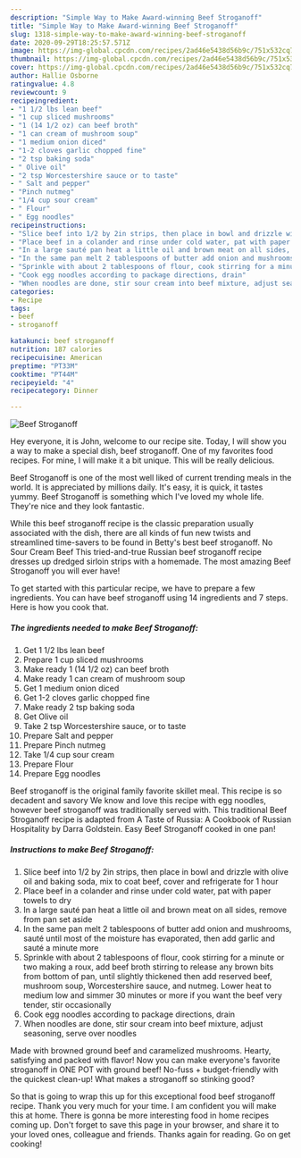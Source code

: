 ```yaml
---
description: "Simple Way to Make Award-winning Beef Stroganoff"
title: "Simple Way to Make Award-winning Beef Stroganoff"
slug: 1318-simple-way-to-make-award-winning-beef-stroganoff
date: 2020-09-29T18:25:57.571Z
image: https://img-global.cpcdn.com/recipes/2ad46e5438d56b9c/751x532cq70/beef-stroganoff-recipe-main-photo.jpg
thumbnail: https://img-global.cpcdn.com/recipes/2ad46e5438d56b9c/751x532cq70/beef-stroganoff-recipe-main-photo.jpg
cover: https://img-global.cpcdn.com/recipes/2ad46e5438d56b9c/751x532cq70/beef-stroganoff-recipe-main-photo.jpg
author: Hallie Osborne
ratingvalue: 4.8
reviewcount: 9
recipeingredient:
- "1 1/2 lbs lean beef"
- "1 cup sliced mushrooms"
- "1 (14 1/2 oz) can beef broth"
- "1 can cream of mushroom soup"
- "1 medium onion diced"
- "1-2 cloves garlic chopped fine"
- "2 tsp baking soda"
- " Olive oil"
- "2 tsp Worcestershire sauce or to taste"
- " Salt and pepper"
- "Pinch nutmeg"
- "1/4 cup sour cream"
- " Flour"
- " Egg noodles"
recipeinstructions:
- "Slice beef into 1/2 by 2in strips, then place in bowl and drizzle with olive oil and baking soda, mix to coat beef, cover and refrigerate for 1 hour"
- "Place beef in a colander and rinse under cold water, pat with paper towels to dry"
- "In a large sauté pan heat a little oil and brown meat on all sides, remove from pan set aside"
- "In the same pan melt 2 tablespoons of butter add onion and mushrooms, sauté until most of the moisture has evaporated, then add garlic and sauté a minute more"
- "Sprinkle with about 2 tablespoons of flour, cook stirring for a minute or two making a roux, add beef broth stirring to release any brown bits from bottom of pan, until slightly thickened then add reserved beef, mushroom soup, Worcestershire sauce, and nutmeg. Lower heat to medium low and simmer 30 minutes or more if you want the beef very tender, stir occasionally"
- "Cook egg noodles according to package directions, drain"
- "When noodles are done, stir sour cream into beef mixture, adjust seasoning, serve over noodles"
categories:
- Recipe
tags:
- beef
- stroganoff

katakunci: beef stroganoff 
nutrition: 187 calories
recipecuisine: American
preptime: "PT33M"
cooktime: "PT44M"
recipeyield: "4"
recipecategory: Dinner

---
```



![Beef Stroganoff](https://img-global.cpcdn.com/recipes/2ad46e5438d56b9c/751x532cq70/beef-stroganoff-recipe-main-photo.jpg)

Hey everyone, it is John, welcome to our recipe site. Today, I will show you a way to make a special dish, beef stroganoff. One of my favorites food recipes. For mine, I will make it a bit unique. This will be really delicious.

Beef Stroganoff is one of the most well liked of current trending meals in the world. It is appreciated by millions daily. It's easy, it is quick, it tastes yummy. Beef Stroganoff is something which I've loved my whole life. They're nice and they look fantastic.

While this beef stroganoff recipe is the classic preparation usually associated with the dish, there are all kinds of fun new twists and streamlined time-savers to be found in Betty&#39;s best beef stroganoff. No Sour Cream Beef This tried-and-true Russian beef stroganoff recipe dresses up dredged sirloin strips with a homemade. The most amazing Beef Stroganoff you will ever have!


To get started with this particular recipe, we have to prepare a few ingredients. You can have beef stroganoff using 14 ingredients and 7 steps. Here is how you cook that.

<!--inarticleads1-->

##### The ingredients needed to make Beef Stroganoff:

1. Get 1 1/2 lbs lean beef
1. Prepare 1 cup sliced mushrooms
1. Make ready 1 (14 1/2 oz) can beef broth
1. Make ready 1 can cream of mushroom soup
1. Get 1 medium onion diced
1. Get 1-2 cloves garlic chopped fine
1. Make ready 2 tsp baking soda
1. Get  Olive oil
1. Take 2 tsp Worcestershire sauce, or to taste
1. Prepare  Salt and pepper
1. Prepare Pinch nutmeg
1. Take 1/4 cup sour cream
1. Prepare  Flour
1. Prepare  Egg noodles


Beef stroganoff is the original family favorite skillet meal. This recipe is so decadent and savory We know and love this recipe with egg noodles, however beef stroganoff was traditionally served with. This traditional Beef Stroganoff recipe is adapted from A Taste of Russia: A Cookbook of Russian Hospitality by Darra Goldstein. Easy Beef Stroganoff cooked in one pan! 

<!--inarticleads2-->

##### Instructions to make Beef Stroganoff:

1. Slice beef into 1/2 by 2in strips, then place in bowl and drizzle with olive oil and baking soda, mix to coat beef, cover and refrigerate for 1 hour
1. Place beef in a colander and rinse under cold water, pat with paper towels to dry
1. In a large sauté pan heat a little oil and brown meat on all sides, remove from pan set aside
1. In the same pan melt 2 tablespoons of butter add onion and mushrooms, sauté until most of the moisture has evaporated, then add garlic and sauté a minute more
1. Sprinkle with about 2 tablespoons of flour, cook stirring for a minute or two making a roux, add beef broth stirring to release any brown bits from bottom of pan, until slightly thickened then add reserved beef, mushroom soup, Worcestershire sauce, and nutmeg. Lower heat to medium low and simmer 30 minutes or more if you want the beef very tender, stir occasionally
1. Cook egg noodles according to package directions, drain
1. When noodles are done, stir sour cream into beef mixture, adjust seasoning, serve over noodles


Made with browned ground beef and caramelized mushrooms. Hearty, satisfying and packed with flavor! Now you can make everyone&#39;s favorite stroganoff in ONE POT with ground beef! No-fuss + budget-friendly with the quickest clean-up! What makes a stroganoff so stinking good? 

So that is going to wrap this up for this exceptional food beef stroganoff recipe. Thank you very much for your time. I am confident you will make this at home. There is gonna be more interesting food in home recipes coming up. Don't forget to save this page in your browser, and share it to your loved ones, colleague and friends. Thanks again for reading. Go on get cooking!
